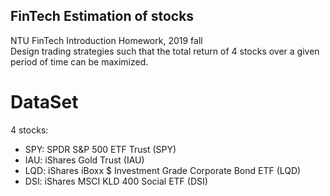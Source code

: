 ## FinTech Estimation of stocks
NTU FinTech Introduction Homework, 2019 fall  
Design trading strategies such that the total return of 4 stocks over a given period of time can be maximized.

# DataSet
4 stocks:
* SPY: SPDR S&P 500 ETF Trust (SPY)
* IAU: iShares Gold Trust (IAU)
* LQD: iShares iBoxx $ Investment Grade Corporate Bond ETF (LQD)
* DSI: iShares MSCI KLD 400 Social ETF (DSI)



